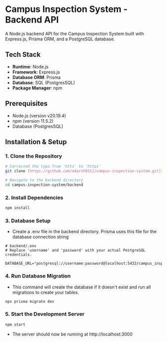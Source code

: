 # Campus Inspection System - Backend API

A Node.js backend API for the Campus Inspection System built with Express.js, Prisma ORM, and a PostgreSQL database.

## Tech Stack

- **Runtime**: Node.js
- **Framework**: Express.js
- **Database ORM**: Prisma
- **Database**: SQL (PostgresSQL)
- **Package Manager**: npm

## Prerequisites

- Node.js (version v20.19.4)
- npm (version 11.5.2)
- Database (PostgresSQL)

## Installation & Setup

### 1. Clone the Repository
```bash
# Corrected the typo from 'htts' to 'https'
git clone [https://github.com/adarsh0311/campus-inspection-system.git](https://github.com/adarsh0311/campus-inspection-system.git)

# Navigate to the backend directory
cd campus-inspection-system/backend
````

### 2. Install Dependencies
```bash
npm install
````

### 3. Database Setup
- Create a .env file in the backend directory. Prisma uses this file for the database connection string
```
# backend/.env
# Replace 'username' and 'password' with your actual PostgreSQL credentials.

DATABASE_URL="postgresql://username:password@localhost:5432/campus_inspection_db"
```
### 4. Run Database Migration
- This command will create the database if it doesn't exist and run all migrations to create your tables.
```bash
npx prisma migrate dev
```

### 5. Start the Development Server
```bash
npm start
```

- The server should now be running at  http://localhost:3000
